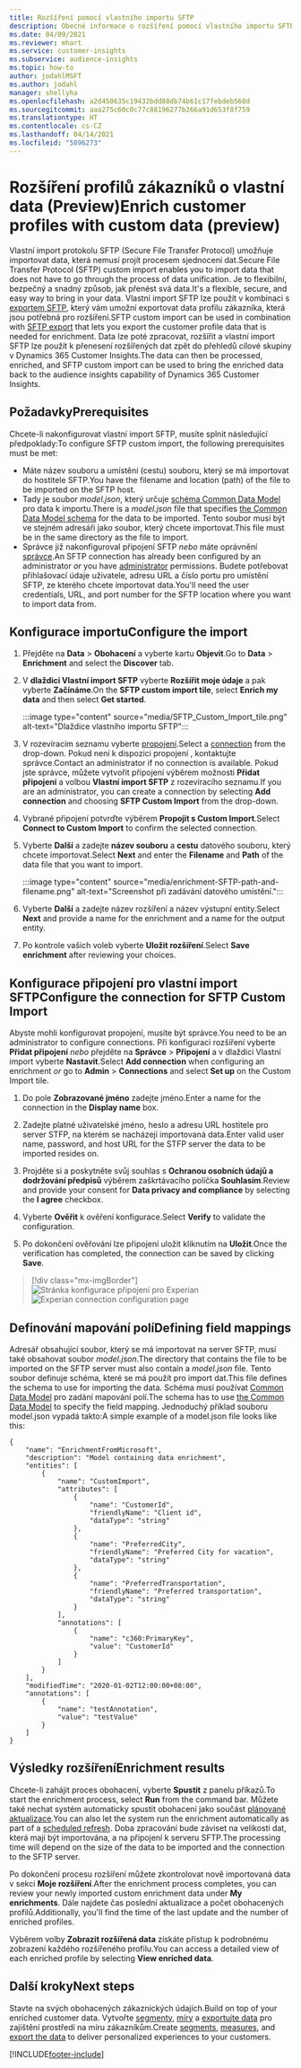 ```yaml
---
title: Rozšíření pomocí vlastního importu SFTP
description: Obecné informace o rozšíření pomocí vlastního importu SFTP.
ms.date: 04/09/2021
ms.reviewer: mhart
ms.service: customer-insights
ms.subservice: audience-insights
ms.topic: how-to
author: jodahlMSFT
ms.author: jodahl
manager: shellyha
ms.openlocfilehash: a2d450635c19432bdd88db74b61c17febdeb568d
ms.sourcegitcommit: aaa275c60c0c77c88196277b266a91d653f8f759
ms.translationtype: HT
ms.contentlocale: cs-CZ
ms.lasthandoff: 04/14/2021
ms.locfileid: "5896273"
---
```

# <a name="enrich-customer-profiles-with-custom-data-preview"></a><span data-ttu-id="932c6-103">Rozšíření profilů zákazníků o vlastní data (Preview)</span><span class="sxs-lookup"><span data-stu-id="932c6-103">Enrich customer profiles with custom data (preview)</span></span>

<span data-ttu-id="932c6-104">Vlastní import protokolu SFTP (Secure File Transfer Protocol) umožňuje importovat data, která nemusí projít procesem sjednocení dat.</span><span class="sxs-lookup"><span data-stu-id="932c6-104">Secure File Transfer Protocol (SFTP) custom import enables you to import data that does not have to go through the process of data unification.</span></span> <span data-ttu-id="932c6-105">Je to flexibilní, bezpečný a snadný způsob, jak přenést svá data.</span><span class="sxs-lookup"><span data-stu-id="932c6-105">It's a flexible, secure, and easy way to bring in your data.</span></span> <span data-ttu-id="932c6-106">Vlastní import SFTP lze použít v kombinaci s [exportem SFTP](export-sftp.md), který vám umožní exportovat data profilu zákazníka, která jsou potřebná pro rozšíření.</span><span class="sxs-lookup"><span data-stu-id="932c6-106">SFTP custom import can be used in combination with [SFTP export](export-sftp.md) that lets you export the customer profile data that is needed for enrichment.</span></span> <span data-ttu-id="932c6-107">Data lze poté zpracovat, rozšířit a vlastní import SFTP lze použít k přenesení rozšířených dat zpět do přehledů cílové skupiny v Dynamics 365 Customer Insights.</span><span class="sxs-lookup"><span data-stu-id="932c6-107">The data can then be processed, enriched, and SFTP custom import can be used to bring the enriched data back to the audience insights capability of Dynamics 365 Customer Insights.</span></span>

## <a name="prerequisites"></a><span data-ttu-id="932c6-108">Požadavky</span><span class="sxs-lookup"><span data-stu-id="932c6-108">Prerequisites</span></span>

<span data-ttu-id="932c6-109">Chcete-li nakonfigurovat vlastní import SFTP, musíte splnit následující předpoklady:</span><span class="sxs-lookup"><span data-stu-id="932c6-109">To configure SFTP custom import, the following prerequisites must be met:</span></span>

- <span data-ttu-id="932c6-110">Máte název souboru a umístění (cestu) souboru, který se má importovat do hostitele SFTP.</span><span class="sxs-lookup"><span data-stu-id="932c6-110">You have the filename and location (path) of the file to be imported on the SFTP host.</span></span>
- <span data-ttu-id="932c6-111">Tady je soubor *model.json*, který určuje [schéma Common Data Model](/common-data-model/) pro data k importu.</span><span class="sxs-lookup"><span data-stu-id="932c6-111">There is a *model.json* file that specifies [the Common Data Model schema](/common-data-model/) for the data to be imported.</span></span> <span data-ttu-id="932c6-112">Tento soubor musí být ve stejném adresáři jako soubor, který chcete importovat.</span><span class="sxs-lookup"><span data-stu-id="932c6-112">This file must be in the same directory as the file to import.</span></span>
- <span data-ttu-id="932c6-113">Správce již nakonfiguroval připojení SFTP *nebo* máte oprávnění [správce](permissions.md#administrator).</span><span class="sxs-lookup"><span data-stu-id="932c6-113">An SFTP connection has already been configured by an administrator *or* you have [administrator](permissions.md#administrator) permissions.</span></span> <span data-ttu-id="932c6-114">Budete potřebovat přihlašovací údaje uživatele, adresu URL a číslo portu pro umístění SFTP, ze kterého chcete importovat data.</span><span class="sxs-lookup"><span data-stu-id="932c6-114">You'll need the user credentials, URL, and port number for the SFTP location where you want to import data from.</span></span>


## <a name="configure-the-import"></a><span data-ttu-id="932c6-115">Konfigurace importu</span><span class="sxs-lookup"><span data-stu-id="932c6-115">Configure the import</span></span>

1. <span data-ttu-id="932c6-116">Přejděte na **Data** > **Obohacení** a vyberte kartu **Objevit**.</span><span class="sxs-lookup"><span data-stu-id="932c6-116">Go to **Data** > **Enrichment** and select the **Discover** tab.</span></span>

1. <span data-ttu-id="932c6-117">V **dlaždici Vlastní import SFTP** vyberte **Rozšířit moje údaje** a pak vyberte **Začínáme**.</span><span class="sxs-lookup"><span data-stu-id="932c6-117">On the **SFTP custom import tile**, select **Enrich my data** and then select **Get started**.</span></span>

   :::image type="content" source="media/SFTP_Custom_Import_tile.png" alt-text="Dlaždice vlastního importu SFTP":::

1. <span data-ttu-id="932c6-119">V rozevíracím seznamu vyberte [propojení](connections.md).</span><span class="sxs-lookup"><span data-stu-id="932c6-119">Select a [connection](connections.md) from the drop-down.</span></span> <span data-ttu-id="932c6-120">Pokud není k dispozici propojení , kontaktujte správce.</span><span class="sxs-lookup"><span data-stu-id="932c6-120">Contact an administrator if no connection is available.</span></span> <span data-ttu-id="932c6-121">Pokud jste správce, můžete vytvořit připojení výběrem možnosti **Přidat připojení** a volbou **Vlastní import SFTP** z rozevíracího seznamu.</span><span class="sxs-lookup"><span data-stu-id="932c6-121">If you are an administrator, you can create a connection by selecting **Add connection** and choosing **SFTP Custom Import** from the drop-down.</span></span>

1. <span data-ttu-id="932c6-122">Vybrané připojení potvrďte výběrem **Propojit s Custom Import**.</span><span class="sxs-lookup"><span data-stu-id="932c6-122">Select **Connect to Custom Import** to confirm the selected connection.</span></span>

1.  <span data-ttu-id="932c6-123">Vyberte **Další** a zadejte **název souboru** a **cestu** datového souboru, který chcete importovat.</span><span class="sxs-lookup"><span data-stu-id="932c6-123">Select **Next** and enter the **Filename** and **Path** of the data file that you want to import.</span></span>

    :::image type="content" source="media/enrichment-SFTP-path-and-filename.png" alt-text="Screenshot při zadávání datového umístění.":::

1. <span data-ttu-id="932c6-125">Vyberte **Další** a zadejte název rozšíření a název výstupní entity.</span><span class="sxs-lookup"><span data-stu-id="932c6-125">Select **Next** and provide a name for the enrichment and a name for the output entity.</span></span> 

1. <span data-ttu-id="932c6-126">Po kontrole vašich voleb vyberte **Uložit rozšíření**.</span><span class="sxs-lookup"><span data-stu-id="932c6-126">Select **Save enrichment** after reviewing your choices.</span></span>

## <a name="configure-the-connection-for-sftp-custom-import"></a><span data-ttu-id="932c6-127">Konfigurace připojení pro vlastní import SFTP</span><span class="sxs-lookup"><span data-stu-id="932c6-127">Configure the connection for SFTP Custom Import</span></span> 

<span data-ttu-id="932c6-128">Abyste mohli konfigurovat propojení, musíte být správce.</span><span class="sxs-lookup"><span data-stu-id="932c6-128">You need to be an administrator to configure connections.</span></span> <span data-ttu-id="932c6-129">Při konfiguraci rozšíření vyberte **Přidat připojení** *nebo* přejděte na **Správce** > **Připojení** a v dlaždici Vlastní import vyberte **Nastavit**.</span><span class="sxs-lookup"><span data-stu-id="932c6-129">Select **Add connection** when configuring an enrichment *or* go to **Admin** > **Connections** and select **Set up** on the Custom Import tile.</span></span>

1. <span data-ttu-id="932c6-130">Do pole **Zobrazované jméno** zadejte jméno.</span><span class="sxs-lookup"><span data-stu-id="932c6-130">Enter a name for the connection in the **Display name** box.</span></span>

1. <span data-ttu-id="932c6-131">Zadejte platné uživatelské jméno, heslo a adresu URL hostitele pro server STFP, na kterém se nacházejí importovaná data.</span><span class="sxs-lookup"><span data-stu-id="932c6-131">Enter valid user name, password, and host URL for the STFP server the data to be imported resides on.</span></span>

1. <span data-ttu-id="932c6-132">Projděte si a poskytněte svůj souhlas s **Ochranou osobních údajů a dodržování předpisů** výběrem zaškrtávacího políčka **Souhlasím**.</span><span class="sxs-lookup"><span data-stu-id="932c6-132">Review and provide your consent for **Data privacy and compliance** by selecting the **I agree** checkbox.</span></span>

1. <span data-ttu-id="932c6-133">Vyberte **Ověřit** k ověření konfigurace.</span><span class="sxs-lookup"><span data-stu-id="932c6-133">Select **Verify** to validate the configuration.</span></span>

1. <span data-ttu-id="932c6-134">Po dokončení ověřování lze připojení uložit kliknutím na **Uložit**.</span><span class="sxs-lookup"><span data-stu-id="932c6-134">Once the verification has completed, the connection can be saved by clicking **Save**.</span></span>

> [!div class="mx-imgBorder"]
   > <span data-ttu-id="932c6-135">![Stránka konfigurace připojení pro Experian](media/enrichment-SFTP-connection.png "Stránka konfigurace připojení pro Experian")</span><span class="sxs-lookup"><span data-stu-id="932c6-135">![Experian connection configuration page](media/enrichment-SFTP-connection.png "Experian connection configuration page")</span></span>


## <a name="defining-field-mappings"></a><span data-ttu-id="932c6-136">Definování mapování polí</span><span class="sxs-lookup"><span data-stu-id="932c6-136">Defining field mappings</span></span> 

<span data-ttu-id="932c6-137">Adresář obsahující soubor, který se má importovat na server SFTP, musí také obsahovat soubor *model.json*.</span><span class="sxs-lookup"><span data-stu-id="932c6-137">The directory that contains the file to be imported on the SFTP server must also contain a *model.json* file.</span></span> <span data-ttu-id="932c6-138">Tento soubor definuje schéma, které se má použít pro import dat.</span><span class="sxs-lookup"><span data-stu-id="932c6-138">This file defines the schema to use for importing the data.</span></span> <span data-ttu-id="932c6-139">Schéma musí používat [Common Data Model](/common-data-model/) pro zadání mapování polí.</span><span class="sxs-lookup"><span data-stu-id="932c6-139">The schema has to use [the Common Data Model](/common-data-model/) to specify the field mapping.</span></span> <span data-ttu-id="932c6-140">Jednoduchý příklad souboru model.json vypadá takto:</span><span class="sxs-lookup"><span data-stu-id="932c6-140">A simple example of a model.json file looks like this:</span></span>

```
{
    "name": "EnrichmentFromMicrosoft",
    "description": "Model containing data enrichment",
    "entities": [
        {
            "name": "CustomImport",
            "attributes": [
                {
                    "name": "CustomerId",
                    "friendlyName": "Client id",
                    "dataType": "string"
                },
                {
                    "name": "PreferredCity",
                    "friendlyName": "Preferred City for vacation",
                    "dataType": "string"
                },
                {
                    "name": "PreferredTransportation",
                    "friendlyName": "Preferred transportation",
                    "dataType": "string"
                }
            ],
            "annotations": [
                {
                    "name": "c360:PrimaryKey",
                    "value": "CustomerId"
                }
            ]
        }
    ],
    "modifiedTime": "2020-01-02T12:00:00+08:00",
    "annotations": [
        {
            "name": "testAnnotation",
            "value": "testValue"
        }
    ]
}
```

## <a name="enrichment-results"></a><span data-ttu-id="932c6-141">Výsledky rozšíření</span><span class="sxs-lookup"><span data-stu-id="932c6-141">Enrichment results</span></span>

<span data-ttu-id="932c6-142">Chcete-li zahájit proces obohacení, vyberte **Spustit** z panelu příkazů.</span><span class="sxs-lookup"><span data-stu-id="932c6-142">To start the enrichment process, select **Run** from the command bar.</span></span> <span data-ttu-id="932c6-143">Můžete také nechat systém automaticky spustit obohacení jako součást [plánované aktualizace](system.md#schedule-tab).</span><span class="sxs-lookup"><span data-stu-id="932c6-143">You can also let the system run the enrichment automatically as part of a [scheduled refresh](system.md#schedule-tab).</span></span> <span data-ttu-id="932c6-144">Doba zpracování bude záviset na velikosti dat, která mají být importována, a na připojení k serveru SFTP.</span><span class="sxs-lookup"><span data-stu-id="932c6-144">The processing time will depend on the size of the data to be imported and the connection to the SFTP server.</span></span>

<span data-ttu-id="932c6-145">Po dokončení procesu rozšíření můžete zkontrolovat nově importovaná data v sekci **Moje rozšíření**.</span><span class="sxs-lookup"><span data-stu-id="932c6-145">After the enrichment process completes, you can review your newly imported custom enrichment data under **My enrichments**.</span></span> <span data-ttu-id="932c6-146">Dále najdete čas poslední aktualizace a počet obohacených profilů.</span><span class="sxs-lookup"><span data-stu-id="932c6-146">Additionally, you'll find the time of the last update and the number of enriched profiles.</span></span>

<span data-ttu-id="932c6-147">Výběrem volby **Zobrazit rozšířená data** získáte přístup k podrobnému zobrazení každého rozšířeného profilu.</span><span class="sxs-lookup"><span data-stu-id="932c6-147">You can access a detailed view of each enriched profile by selecting **View enriched data**.</span></span>

## <a name="next-steps"></a><span data-ttu-id="932c6-148">Další kroky</span><span class="sxs-lookup"><span data-stu-id="932c6-148">Next steps</span></span>

<span data-ttu-id="932c6-149">Stavte na svých obohacených zákaznických údajích.</span><span class="sxs-lookup"><span data-stu-id="932c6-149">Build on top of your enriched customer data.</span></span> <span data-ttu-id="932c6-150">Vytvořte [segmenty](segments.md), [míry](measures.md) a [exportujte data](export-destinations.md) pro zajištění prostředí na míru zákazníkům.</span><span class="sxs-lookup"><span data-stu-id="932c6-150">Create [segments](segments.md), [measures](measures.md), and [export the data](export-destinations.md) to deliver personalized experiences to your customers.</span></span>

[!INCLUDE[footer-include](../includes/footer-banner.md)]
